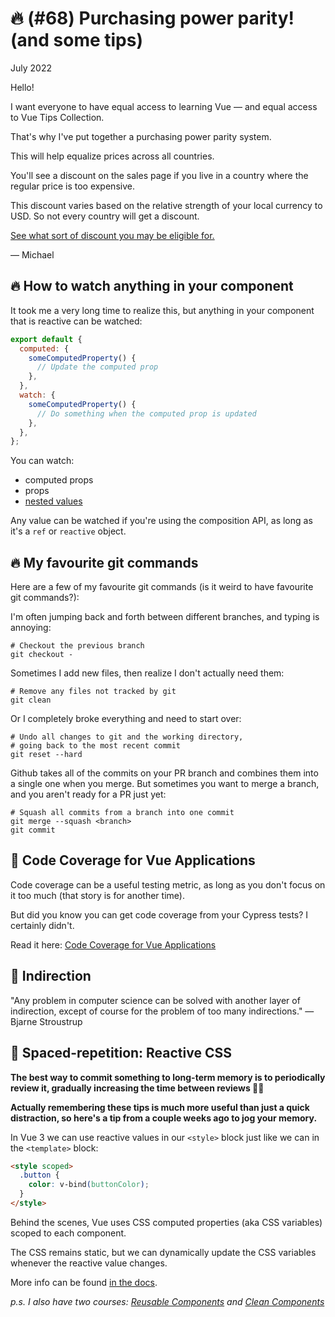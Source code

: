 # 🔥 (#68) Purchasing power parity! (and some tips)

July 2022

Hello!

I want everyone to have equal access to learning Vue — and equal access to Vue Tips Collection.

That's why I've put together a purchasing power parity system.

This will help equalize prices across all countries.

You'll see a discount on the sales page if you live in a country where the regular price is too expensive.

This discount varies based on the relative strength of your local currency to USD. So not every country will get a discount.

[See what sort of discount you may be eligible for.](https://michaelnthiessen.com/vue-tips-collection)

— Michael

## 🔥 How to watch anything in your component

It took me a very long time to realize this, but anything in your component that is reactive can be watched:

```javascript
export default {
  computed: {
    someComputedProperty() {
      // Update the computed prop
    },
  },
  watch: {
    someComputedProperty() {
      // Do something when the computed prop is updated
    },
  },
};
```

You can watch:

- computed props
- props
- [nested values](https://michaelnthiessen.com/use-quotes-watch-nested-values/)

Any value can be watched if you're using the composition API, as long as it's a `ref` or `reactive` object.

## 🔥 My favourite git commands

Here are a few of my favourite git commands (is it weird to have favourite git commands?):

I'm often jumping back and forth between different branches, and typing is annoying:

```
# Checkout the previous branch
git checkout -
```

Sometimes I add new files, then realize I don't actually need them:

```
# Remove any files not tracked by git
git clean
```

Or I completely broke everything and need to start over:

```
# Undo all changes to git and the working directory,
# going back to the most recent commit
git reset --hard
```

Github takes all of the commits on your PR branch and combines them into a single one when you merge. But sometimes you want to merge a branch, and you aren't ready for a PR just yet:

```
# Squash all commits from a branch into one commit
git merge --squash <branch>
git commit
```

## 📜 Code Coverage for Vue Applications

Code coverage can be a useful testing metric, as long as you don't focus on it too much (that story is for another time).

But did you know you can get code coverage from your Cypress tests? I certainly didn't.

Read it here: [Code Coverage for Vue Applications](https://vuejsdevelopers.com/2020/07/20/code-coverage-vue-cypress/)

## 💬 Indirection

"Any problem in computer science can be solved with another layer of indirection, except of course for the problem of too many indirections." —Bjarne Stroustrup

## 🧠 Spaced-repetition: Reactive CSS

**The best way to commit something to long-term memory is to periodically review it, gradually increasing the time between reviews 👨‍🔬**

**Actually remembering these tips is much more useful than just a quick distraction, so here's a tip from a couple weeks ago to jog your memory.**

In Vue 3 we can use reactive values in our `<style>` block just like we can in the `<template>` block:

```html
<style scoped>
  .button {
    color: v-bind(buttonColor);
  }
</style>
```

Behind the scenes, Vue uses CSS computed properties (aka CSS variables) scoped to each component.

The CSS remains static, but we can dynamically update the CSS variables whenever the reactive value changes.

More info can be found [in the docs](https://v3.vuejs.org/api/sfc-style.html#state-driven-dynamic-css).

_p.s. I also have two courses: [Reusable Components](https://michaelnthiessen.com/reusable-components) and [Clean Components](https://michaelnthiessen.com/clean-components)_
